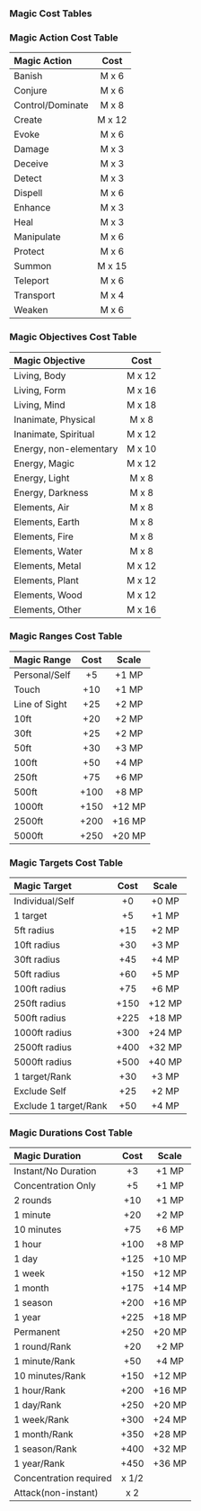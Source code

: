 ### Magic Cost Tables

### Magic Action Cost Table

| Magic Action  | Cost |
|:---------------|:--------:|
| Banish | M x 6 |
| Conjure | M x 6 |
| Control/Dominate | M x 8 |
| Create | M x 12 |
| Evoke | M x 6 |
| Damage | M x 3 |
| Deceive | M x 3 |
| Detect | M x 3 |
| Dispell | M x 6 |
| Enhance | M x 3 |
| Heal | M x 3 |
| Manipulate | M x 6 |
| Protect | M x 6 |
| Summon | M x 15 |
| Teleport | M x 6 |
| Transport | M x 4 |
| Weaken | M x 6 |


### Magic Objectives Cost Table

| Magic Objective  | Cost |
|:---------------|:--------:|
| Living, Body | M x 12 |
| Living, Form | M x 16 |
| Living, Mind | M x 18 |
| Inanimate, Physical | M x 8 |
| Inanimate, Spiritual | M x 12 |
| Energy, non-elementary | M x 10 |
| Energy, Magic | M x 12 |
| Energy, Light | M x 8 |
| Energy, Darkness | M x 8 |
| Elements, Air | M x 8 |
| Elements, Earth | M x 8 |
| Elements, Fire | M x 8 |
| Elements, Water | M x 8 |
| Elements, Metal | M x 12 |
| Elements, Plant | M x 12 |
| Elements, Wood | M x 12 |
| Elements, Other | M x 16 |


### Magic Ranges Cost Table

| Magic Range  | Cost | Scale |
|:---------------|:--------:|:--------:|
| Personal/Self | +5 | +1 MP |
| Touch | +10 | +1 MP |
| Line of Sight | +25 | +2 MP |
| 10ft | +20 | +2 MP |
| 30ft | +25 | +2 MP |
| 50ft | +30 | +3 MP |
| 100ft | +50 | +4 MP |
| 250ft | +75 | +6 MP |
| 500ft | +100 | +8 MP |
| 1000ft | +150 | +12 MP |
| 2500ft | +200 | +16 MP |
| 5000ft | +250 | +20 MP |


### Magic Targets Cost Table

| Magic Target  | Cost | Scale |
|:---------------|:--------:|:--------:|
| Individual/Self | +0 | +0 MP |
| 1 target | +5 | +1 MP |
| 5ft radius | +15 | +2 MP |
| 10ft radius | +30 | +3 MP |
| 30ft radius | +45 | +4 MP |
| 50ft radius | +60 | +5 MP |
| 100ft radius | +75 | +6 MP |
| 250ft radius | +150 | +12 MP |
| 500ft radius | +225 | +18 MP |
| 1000ft radius | +300 | +24 MP |
| 2500ft radius | +400 | +32 MP |
| 5000ft radius | +500 | +40 MP |
| 1 target/Rank | +30 | +3 MP |
| Exclude Self | +25 | +2 MP |
| Exclude 1 target/Rank | +50 | +4 MP |


### Magic Durations Cost Table

| Magic Duration  | Cost | Scale |
|:---------------|:--------:|:--------:|
| Instant/No Duration | +3 | +1 MP |
| Concentration Only | +5 | +1 MP |
| 2 rounds | +10 | +1 MP |
| 1 minute | +20 | +2 MP |
| 10 minutes | +75 | +6 MP |
| 1 hour | +100 | +8 MP |
| 1 day | +125 | +10 MP |
| 1 week | +150 | +12 MP |
| 1 month | +175 | +14 MP |
| 1 season | +200 | +16 MP |
| 1 year | +225 | +18 MP |
| Permanent | +250 | +20 MP |
| 1 round/Rank | +20 | +2 MP |
| 1 minute/Rank | +50 | +4 MP |
| 10 minutes/Rank | +150 | +12 MP |
| 1 hour/Rank | +200 | +16 MP |
| 1 day/Rank | +250 | +20 MP |
| 1 week/Rank | +300 | +24 MP |
| 1 month/Rank | +350 | +28 MP |
| 1 season/Rank | +400 | +32 MP |
| 1 year/Rank | +450 | +36 MP |
| Concentration required | x 1/2 ||
| Attack(non-instant) | x 2 ||
